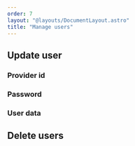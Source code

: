 ```yaml
---
order: 7
layout: "@layouts/DocumentLayout.astro"
title: "Manage users"
---
```


## Update user

### Provider id

### Password

### User data

## Delete users
